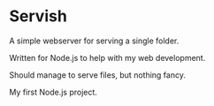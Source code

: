 # Servish

A simple webserver for serving a single folder.

Written for Node.js to help with my web development.

Should manage to serve files, but nothing fancy.

My first Node.js project.
